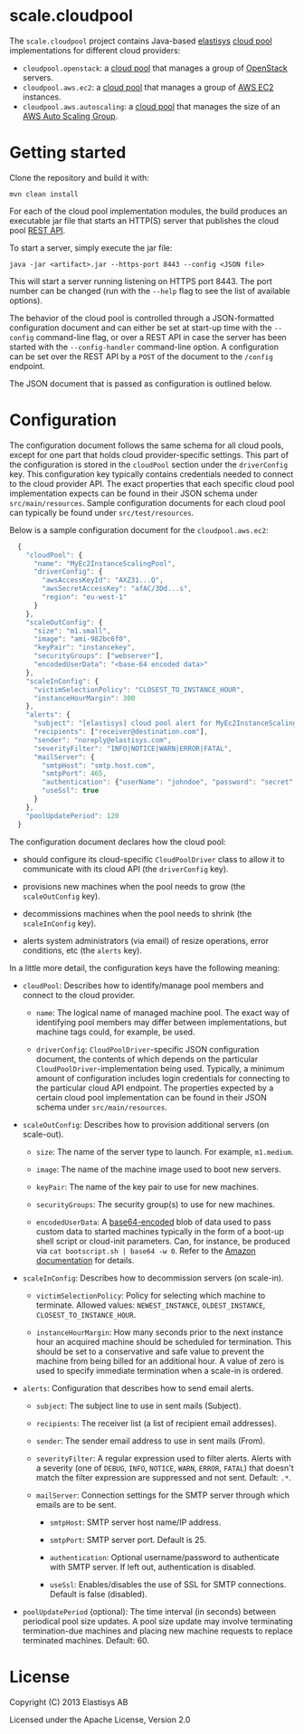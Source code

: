 scale.cloudpool
===============

The ``scale.cloudpool`` project contains Java-based 
[elastisys](http://elastisys.com/) 
[cloud pool](http://cloudpoolrestapi.readthedocs.org/en/latest) implementations 
for different cloud providers:

  - ``cloudpool.openstack``: a [cloud pool](http://cloudpoolrestapi.readthedocs.org/en/latest) 
    that manages a group of [OpenStack](https://www.openstack.org/) servers.
  - ``cloudpool.aws.ec2``: a [cloud pool](http://cloudpoolrestapi.readthedocs.org/en/latest) 
    that manages a group of [AWS EC2](http://aws.amazon.com/ec2/) instances.
  - ``cloudpool.aws.autoscaling``: a [cloud pool](http://cloudpoolrestapi.readthedocs.org/en/latest) 
    that manages the size of an [AWS Auto Scaling Group](http://docs.aws.amazon.com/AutoScaling/latest/DeveloperGuide/WorkingWithASG.html).


Getting started
===============

Clone the repository and build it with:

  `mvn clean install`


For each of the cloud pool implementation modules, the build produces an 
executable jar file that starts an HTTP(S) server that publishes the cloud
pool [REST API](http://cloudpoolrestapi.readthedocs.org/en/latest/api.html).

To start a server, simply execute the jar file:

  `java -jar <artifact>.jar --https-port 8443 --config <JSON file>`
  
This will start a server running listening on HTTPS port 8443.
The port number can be changed (run with the ``--help`` flag to see the list of 
available options).

The behavior of the cloud pool is controlled through a JSON-formatted 
configuration document and can either be set at start-up time with the
``--config`` command-line flag, or over a REST API in case the server
has been started with the ``--config-handler`` command-line option.
A configuration can be set over the REST API by a ``POST`` of the document 
to  the ``/config`` endpoint.

The JSON document that is passed as configuration is outlined below.


Configuration
=============
The configuration document follows the same schema for all cloud pools, 
except for one part that holds cloud provider-specific settings. This part 
of the configuration is stored in the ``cloudPool`` section under the
``driverConfig`` key. This configuration key typically contains credentials needed
to connect to the cloud provider API. The exact properties that each specific
cloud pool implementation expects can be found in their JSON schema under
``src/main/resources``. Sample configuration documents for each cloud pool
can typically be found under ``src/test/resources``.

Below is a sample configuration document for the ``cloudpool.aws.ec2``:

```javascript
  {
    "cloudPool": {
      "name": "MyEc2InstanceScalingPool",
      "driverConfig": {
        "awsAccessKeyId": "AXZ31...Q",
        "awsSecretAccessKey": "afAC/3Dd...s",
        "region": "eu-west-1"
      }
    },
    "scaleOutConfig": {
      "size": "m1.small",
      "image": "ami-982bc6f0",
      "keyPair": "instancekey",
      "securityGroups": ["webserver"],
      "encodedUserData": "<base-64 encoded data>" 
    },
    "scaleInConfig": {
      "victimSelectionPolicy": "CLOSEST_TO_INSTANCE_HOUR",
      "instanceHourMargin": 300
    },
    "alerts": {
      "subject": "[elastisys] cloud pool alert for MyEc2InstanceScalingPool",
      "recipients": ["receiver@destination.com"],
      "sender": "noreply@elastisys.com",
      "severityFilter": "INFO|NOTICE|WARN|ERROR|FATAL",
      "mailServer": {
        "smtpHost": "smtp.host.com",
        "smtpPort": 465,
        "authentication": {"userName": "johndoe", "password": "secret" },
        "useSsl": true
      }
    },
    "poolUpdatePeriod": 120
  }
```

The configuration document declares how the cloud pool:

  - should configure its cloud-specific `CloudPoolDriver` class to allow it to communicate with its cloud API (the ``driverConfig`` key).

  - provisions new machines when the pool needs to grow (the ``scaleOutConfig`` key).

  - decommissions machines when the pool needs to shrink (the ``scaleInConfig`` key).

  - alerts system administrators (via email) of resize operations, error conditions, etc (the ``alerts`` key).




In a little more detail, the configuration keys have the following meaning:

  - ``cloudPool``: Describes how to identify/manage pool members 
    and connect to the cloud provider.

    - ``name``: The logical name of managed machine pool. The exact way of 
      identifying pool members may differ between implementations, but 
      machine tags could, for example, be used.

    - ``driverConfig``: `CloudPoolDriver`-specific JSON configuration document, the 
      contents of which depends on the particular ``CloudPoolDriver``-implementation 
      being used. Typically, a minimum amount of configuration includes login 
      credentials for connecting to the particular cloud API endpoint. The 
      properties expected by a certain cloud pool implementation can be
      found in their JSON schema under ``src/main/resources``.

  - ``scaleOutConfig``: Describes how to provision additional servers (on scale-out).

    - ``size``: The name of the server type to launch. For example, ``m1.medium``.

    - ``image``: The name of the machine image used to boot new servers.

    - ``keyPair``: The name of the key pair to use for new machines.

    - ``securityGroups``: The security group(s) to use for new machines.

    - ``encodedUserData``: A [base64-encoded](http://tools.ietf.org/html/rfc4648)
      blob of data used to pass custom data to started machines typically in
      the form of a boot-up shell script or cloud-init parameters. Can, for
      instance, be produced via `cat bootscript.sh | base64 -w 0`.
      Refer to the [Amazon documentation](http://docs.aws.amazon.com/AWSEC2/latest/UserGuide/ec2-instance-metadata.html) for details.


  - ``scaleInConfig``: Describes how to decommission servers (on scale-in).

    - ``victimSelectionPolicy``: Policy for selecting which machine to 
      terminate. Allowed values: ``NEWEST_INSTANCE``, ``OLDEST_INSTANCE``, 
      ``CLOSEST_TO_INSTANCE_HOUR``.

    - ``instanceHourMargin``: How many seconds prior to the next instance hour 
      an acquired machine should be scheduled for termination. This 
      should be set to a conservative and safe value to prevent the machine 
      from being billed for an additional hour. A value of zero is used to 
      specify immediate termination when a scale-in is ordered.

  - ``alerts``: Configuration that describes how to send email alerts.
 
    - ``subject``: The subject line to use in sent mails (Subject).

    - ``recipients``: The receiver list (a list of recipient email addresses).

    - ``sender``: The sender email address to use in sent mails (From).

    - ``severityFilter``: A regular expression used to filter alerts. Alerts 
      with a severity (one of ``DEBUG``, ``INFO``, ``NOTICE``, ``WARN``, 
      ``ERROR``, ``FATAL``) that doesn't match the filter expression are 
      suppressed and not sent. Default: ``.*``.

    - ``mailServer``: Connection settings for the SMTP server through which emails 
      are to be sent.

      - ``smtpHost``: SMTP server host name/IP address.

      - ``smtpPort``: SMTP server port. Default is 25.

      - ``authentication``: Optional username/password to authenticate with SMTP
        server. If left out, authentication is disabled.

      - ``useSsl``: Enables/disables the use of SSL for SMTP connections. Default 
        is false (disabled).

  - ``poolUpdatePeriod`` (optional): The time interval (in seconds) between 
    periodical pool size updates. A pool size update may involve terminating 
    termination-due machines and placing new machine requests to replace 
    terminated machines. Default: 60.


License
=======
Copyright (C) 2013 Elastisys AB

Licensed under the Apache License, Version 2.0

